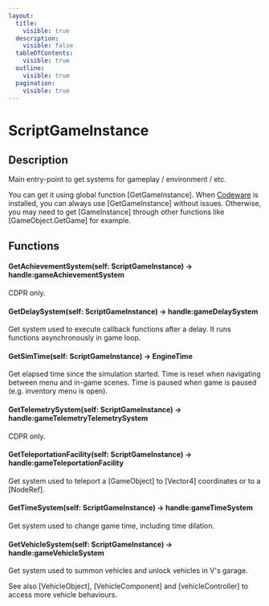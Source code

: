 ```yaml
---
layout:
  title:
    visible: true
  description:
    visible: false
  tableOfContents:
    visible: true
  outline:
    visible: true
  pagination:
    visible: true
---
```


# ScriptGameInstance

## Description

Main entry-point to get systems for gameplay / environment / etc.

You can get it using global function \[GetGameInstance]. When [Codeware](https://github.com/psiberx/cp2077-codeware/wiki) is installed, you can always use \[GetGameInstance] without issues. Otherwise, you may need to get \[GameInstance] through other functions like \[GameObject.GetGame] for example.

## Functions

#### GetAchievementSystem(self: ScriptGameInstance) -> handle:gameAchievementSystem

CDPR only.

#### GetDelaySystem(self: ScriptGameInstance) -> handle:gameDelaySystem

Get system used to execute callback functions after a delay. It runs functions asynchronously in game loop.

#### GetSimTime(self: ScriptGameInstance) -> EngineTime

Get elapsed time since the simulation started. Time is reset when navigating between menu and in-game scenes. Time is paused when game is paused (e.g. inventory menu is open).

#### GetTelemetrySystem(self: ScriptGameInstance) -> handle:gameTelemetryTelemetrySystem

CDPR only.

#### GetTeleportationFacility(self: ScriptGameInstance) -> handle:gameTeleportationFacility

Get system used to teleport a \[GameObject] to \[Vector4] coordinates or to a \[NodeRef].

#### GetTimeSystem(self: ScriptGameInstance) -> handle:gameTimeSystem

Get system used to change game time, including time dilation.

#### GetVehicleSystem(self: ScriptGameInstance) -> handle:gameVehicleSystem

Get system used to summon vehicles and unlock vehicles in V's garage.

See also \[VehicleObject], \[VehicleComponent] and \[vehicleController] to access more vehicle behaviours.
